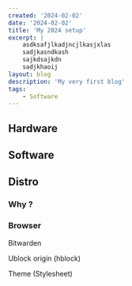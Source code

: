 ```yaml
---
created: '2024-02-02'
date: '2024-02-02'
title: 'My 2024 setup'
excerpt: |
    asdksafjlkadjncjlkasjxlas
    sadjkasndkash
    sajkdsajkdn
    sadjkhaoij
layout: blog 
description: 'My very first blog'
tags: 
    - Software
---
```


## Hardware

## Software

## Distro

### Why ?

### Browser

Bitwarden

Ublock origin (hblock)

Theme (Stylesheet)


